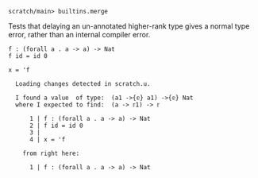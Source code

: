 ``` ucm :hide
scratch/main> builtins.merge

```

Tests that delaying an un-annotated higher-rank type gives a normal
type error, rather than an internal compiler error.

``` unison :error
f : (forall a . a -> a) -> Nat
f id = id 0

x = 'f
```

``` ucm :added-by-ucm
  Loading changes detected in scratch.u.

  I found a value  of type:  (a1 ->{𝕖} a1) ->{𝕖} Nat
  where I expected to find:  (a -> 𝕣1) -> 𝕣
  
      1 | f : (forall a . a -> a) -> Nat
      2 | f id = id 0
      3 | 
      4 | x = 'f
  
    from right here:
  
      1 | f : (forall a . a -> a) -> Nat
  

```
